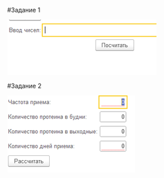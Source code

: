 #Задание 1


![Альтернативный текст](/nudes/2.1.png)

#Задание 2


![Альтернативный текст](/nudes/2.2.png)
